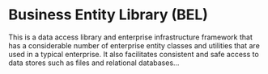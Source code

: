 # Business Entity Library (BEL)

This is a data access library and enterprise infrastructure framework that has 
a considerable number of enterprise entity classes and utilities that are used 
in a typical enterprise. It also facilitates consistent and safe access to data 
stores such as files and relational databases...


